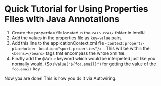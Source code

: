 # Quick Tutorial for Using Properties Files with Java Annotations

1) Create the properties file located in the ``resources/`` folder in IntelliJ. 
2) Add the values in the properties file as ``key=value`` pairs.
3) Add this line to the applicationContext.xml file ``<context:property-placeholder location="sport.properties"/> ``.
This will be within the ``<beans></beans>`` tags that encompass the whole xml file.
4) Finally add the ``@Value`` keyword which would be interpreted just like you normally
would. (So ``@Value("${foo.email}")`` for getting the value of the ``foo.email`` key.

Now you are done! This is how you do it via Autowiring.